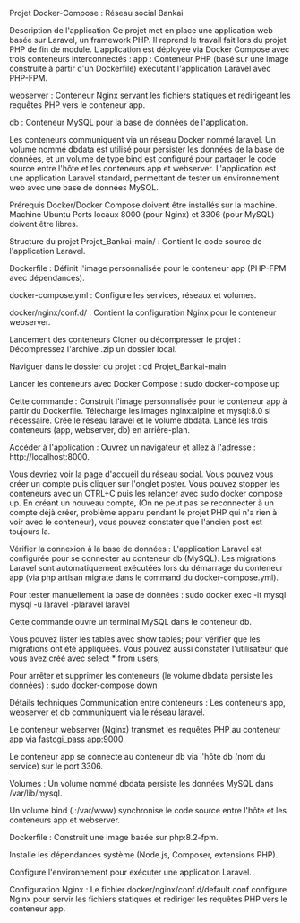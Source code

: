 Projet Docker-Compose : Réseau social Bankai


Description de l'application
Ce projet met en place une application web basée sur Laravel, un framework PHP. Il reprend le travail fait lors du projet PHP de fin de module. L'application est déployée via Docker Compose avec trois conteneurs interconnectés :
app : Conteneur PHP (basé sur une image construite à partir d'un Dockerfile) exécutant l'application Laravel avec PHP-FPM.

webserver : Conteneur Nginx servant les fichiers statiques et redirigeant les requêtes PHP vers le conteneur app.

db : Conteneur MySQL pour la base de données de l'application.

Les conteneurs communiquent via un réseau Docker nommé laravel. Un volume nommé dbdata est utilisé pour persister les données de la base de données, et un volume de type bind est configuré pour partager le code source entre l'hôte et les conteneurs app et webserver.
L'application est une application Laravel standard, permettant de tester un environnement web avec une base de données MySQL.

Prérequis
Docker/Docker Compose doivent être installés sur la machine.
Machine Ubuntu
Ports locaux 8000 (pour Nginx) et 3306 (pour MySQL) doivent être libres.

Structure du projet
Projet_Bankai-main/ : Contient le code source de l'application Laravel.

Dockerfile : Définit l'image personnalisée pour le conteneur app (PHP-FPM avec dépendances).

docker-compose.yml : Configure les services, réseaux et volumes.

docker/nginx/conf.d/ : Contient la configuration Nginx pour le conteneur webserver.

Lancement des conteneurs
Cloner ou décompresser le projet :
Décompressez l'archive .zip un dossier local.

Naviguer dans le dossier du projet :
cd Projet_Bankai-main

Lancer les conteneurs avec Docker Compose :
sudo docker-compose up

Cette commande :
Construit l'image personnalisée pour le conteneur app à partir du Dockerfile.
Télécharge les images nginx:alpine et mysql:8.0 si nécessaire.
Crée le réseau laravel et le volume dbdata.
Lance les trois conteneurs (app, webserver, db) en arrière-plan.


Accéder à l'application :
Ouvrez un navigateur et allez à l'adresse : http://localhost:8000.

Vous devriez voir la page d'accueil du réseau social.
Vous pouvez vous créer un compte puis cliquer sur l'onglet poster.
Vous pouvez stopper les conteneurs avec un CTRL+C puis les relancer avec sudo docker compose up.
En créant un nouveau compte, (On ne peut pas se reconnecter à un compte déjà créer, problème apparu pendant le projet PHP qui n'a rien à voir avec le conteneur), vous pouvez constater que l'ancien post est toujours la.

Vérifier la connexion à la base de données :
L'application Laravel est configurée pour se connecter au conteneur db (MySQL).
Les migrations Laravel sont automatiquement exécutées lors du démarrage du conteneur app (via php artisan migrate dans le command du docker-compose.yml).

Pour tester manuellement la base de données :
sudo docker exec -it mysql mysql -u laravel -plaravel laravel

Cette commande ouvre un terminal MySQL dans le conteneur db.

Vous pouvez lister les tables avec show tables; pour vérifier que les migrations ont été appliquées.
Vous pouvez aussi constater l'utilisateur que vous avez créé avec select * from users;

Pour arrêter et supprimer les conteneurs (le volume dbdata persiste les données) :
sudo docker-compose down


Détails techniques
Communication entre conteneurs :
Les conteneurs app, webserver et db communiquent via le réseau laravel.

Le conteneur webserver (Nginx) transmet les requêtes PHP au conteneur app via fastcgi_pass app:9000.

Le conteneur app se connecte au conteneur db via l'hôte db (nom du service) sur le port 3306.

Volumes :
Un volume nommé dbdata persiste les données MySQL dans /var/lib/mysql.

Un volume bind (.:/var/www) synchronise le code source entre l'hôte et les conteneurs app et webserver.

Dockerfile :
Construit une image basée sur php:8.2-fpm.

Installe les dépendances système (Node.js, Composer, extensions PHP).

Configure l'environnement pour exécuter une application Laravel.

Configuration Nginx :
Le fichier docker/nginx/conf.d/default.conf configure Nginx pour servir les fichiers statiques et rediriger les requêtes PHP vers le conteneur app.

